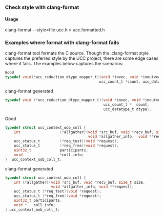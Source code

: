 ### Check style with clang-format

####  Usage 
clang-format --style=file ucc.h > ucc.formatted.h

### Examples where format with clang-format fails

clang-format tool formats the C source. Though the .clang-format style captures
the preferred style by the UCC project, there are some edge cases where it
fails. The examples below captures the scenarios: 


```C
Good
typedef void(*ucc_reduction_dtype_mapper_t)(void *invec, void *inoutvec,
                                           ucc_count_t *count, ucc_datatype_t dtype);
```                                            
                                            
clang-format generated

```C
typedef void (*ucc_reduction_dtype_mapper_t)(void *invec, void *inoutvec,
                                             ucc_count_t *  count,
                                             ucc_datatype_t dtype);
```
                                             
                                             
Good

```C
typedef struct ucc_context_oob_coll {
    int                  (*allgather)(void *src_buf, void *recv_buf, size_t size,
                                      void *allgather_info,  void **request);
    ucc_status_t         (*req_test)(void *request);
    ucc_status_t         (*req_free)(void *request);
    uint32_t             participants;
    void                 *coll_info;
}  ucc_context_oob_coll_t;                                   
```
                                             
clang-format generated

```C
typedef struct ucc_context_oob_coll {
    int (*allgather)(void *src_buf, void *recv_buf, size_t size,
                     void *allgather_info, void **request);
    ucc_status_t (*req_test)(void *request);
    ucc_status_t (*req_free)(void *request);
    uint32_t participants;
    void *   coll_info;
} ucc_context_oob_coll_t;
```
